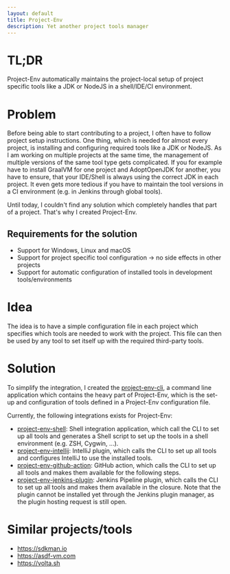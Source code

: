 ```yaml
---
layout: default
title: Project-Env
description: Yet another project tools manager
---
```


# TL;DR
Project-Env automatically maintains the project-local setup of project specific tools like a JDK or NodeJS in a shell/IDE/CI environment.

# Problem

Before being able to start contributing to a project, I often have to follow project setup instructions. One thing, which is needed for almost every project, is installing and configuring required tools like a JDK or NodeJS. As I am working on multiple projects at the same time, the management of multiple versions of the same tool type gets complicated. If you for example have to install GraalVM for one project and AdoptOpenJDK for another, you have to ensure, that your IDE/Shell is always using the correct JDK in each project. It even gets more tedious if you have to maintain the tool versions in a CI environment (e.g. in Jenkins through global tools).

Until today, I couldn't find any solution which completely handles that part of a project. That's why I created Project-Env.

## Requirements for the solution
* Support for Windows, Linux and macOS
* Support for project specific tool configuration &#8594; no side effects in other projects
* Support for automatic configuration of installed tools in development tools/environments

# Idea

The idea is to have a simple configuration file in each project which specifies which tools are needed to work with the project. This file can then be used by any tool to set itself up with the required third-party tools.

# Solution

To simplify the integration, I created the [project-env-cli](https://github.com/Project-Env/project-env-cli), a command line application which contains the heavy part of Project-Env, which is the set-up and configuration of tools defined in a Project-Env configuration file.

Currently, the following integrations exists for Project-Env: 
* [project-env-shell](https://github.com/Project-Env/project-env-shell): Shell integration application, which call the CLI to set up all tools and generates a Shell script to set up the tools in a shell environment (e.g. ZSH, Cygwin, ...).
* [project-env-intellij](https://github.com/Project-Env/project-env-intellij-plugin): IntelliJ plugin, which calls the CLI to set up all tools and configures IntelliJ to use the installed tools.
* [project-env-github-action](https://github.com/Project-Env/project-env-github-action): GitHub action, which calls the CLI to set up all tools and makes them available for the following steps.
* [project-env-jenkins-plugin](https://github.com/jenkinsci/project-env-jenkins-plugin): Jenkins Pipeline plugin, which calls the CLI to set up all tools and makes them available in the closure. Note that the plugin cannot be installed yet through the Jenkins plugin manager, as the plugin hosting request is still open.

# Similar projects/tools
* https://sdkman.io
* https://asdf-vm.com
* https://volta.sh
